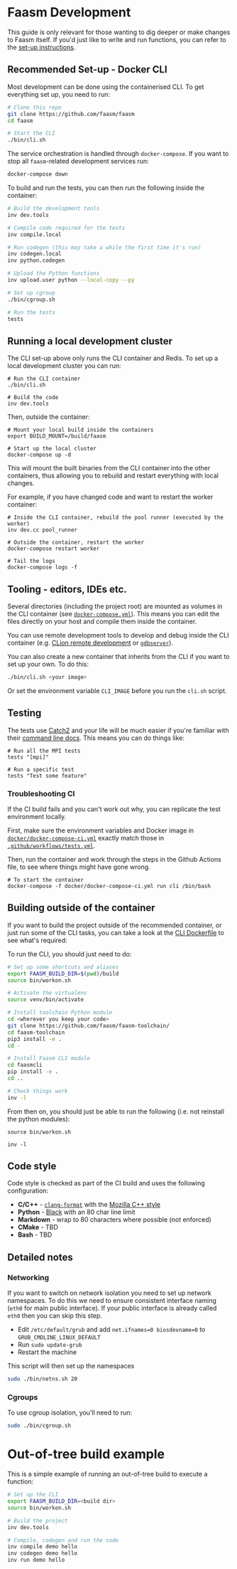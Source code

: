 # Faasm Development

This guide is only relevant for those wanting to dig deeper or make changes to
Faasm itself. If you'd just like to write and run functions, you can refer to
the [set-up instructions](setup.md). 

## Recommended Set-up - Docker CLI

Most development can be done using the containerised CLI. To get everything set
up, you need to run:

```bash
# Clone this repo
git clone https://github.com/faasm/faasm
cd faasm

# Start the CLI
./bin/cli.sh
```

The service orchestration is handled through `docker-compose`. If you want to
stop all `faasm`-related development services run:

```bash
docker-compose down
```

To build and run the tests, you can then run the following inside the container:

```bash
# Build the development tools
inv dev.tools

# Compile code required for the tests
inv compile.local

# Run codegen (this may take a while the first time it's run)
inv codegen.local
inv python.codegen

# Upload the Python functions
inv upload.user python --local-copy --py

# Set up cgroup
./bin/cgroup.sh

# Run the tests
tests
```

## Running a local development cluster

The CLI set-up above only runs the CLI container and Redis. To set up a local
development cluster you can run:

```
# Run the CLI container
./bin/cli.sh

# Build the code
inv dev.tools
```

Then, outside the container:

```
# Mount your local build inside the containers
export BUILD_MOUNT=/build/faasm

# Start up the local cluster
docker-compose up -d
```

This will mount the built binaries from the CLI container into the other 
containers, thus allowing you to rebuild and restart everything with local 
changes. 

For example, if you have changed code and want to restart the worker container:

```
# Inside the CLI container, rebuild the pool runner (executed by the worker)
inv dev.cc pool_runner

# Outside the container, restart the worker
docker-compose restart worker

# Tail the logs
docker-compose logs -f
```

## Tooling - editors, IDEs etc.

Several directories (including the project root) are mounted as volumes in the
CLI container (see [`docker-compose.yml`](../docker-compose.yml)). This means
you can edit the files directly on your host and compile them inside the
container.

You can use remote development tools to develop and debug inside the CLI
container (e.g.  [CLion remote
development](https://www.jetbrains.com/help/clion/remote-development.html) or
[`gdbserver`](https://sourceware.org/gdb/onlinedocs/gdb/Server.html)).

You can also create a new container that inherits from the CLI if you want to
set up your own. To do this:

```bash
./bin/cli.sh <your image>
```

Or set the environment variable `CLI_IMAGE`  before you run the `cli.sh` script.

## Testing

The tests use [Catch2](https://github.com/catchorg/Catch2) and your life will be
much easier if you're familiar with their [command line
docs](https://github.com/catchorg/Catch2/blob/v2.x/docs/command-line.md).  This
means you can do things like:

```
# Run all the MPI tests
tests "[mpi]"

# Run a specific test
tests "Test some feature"
```

### Troubleshooting CI

If the CI build fails and you can't work out why, you can replicate the test
environment locally.

First, make sure the environment variables and Docker image in 
[`docker/docker-compose-ci.yml`](../docker/docker-compose-ci.yml) exactly match
those in [`.github/workflows/tests.yml`](../.github/workflows/tests.yml).

Then, run the container and work through the steps in the Github Actions file,
to see where things might have gone wrong.

```
# To start the container 
docker-compose -f docker/docker-compose-ci.yml run cli /bin/bash
```

## Building outside of the container

If you want to build the project outside of the recommended container, or just
run some of the CLI tasks, you can take a look at the [CLI
Dockerfile](../docker/cli.dockerfile) to see what's required:

To run the CLI, you should just need to do:

```bash
# Set up some shortcuts and aliases
export FAASM_BUILD_DIR=$(pwd)/build
source bin/workon.sh

# Activate the virtualenv
source venv/bin/activate

# Install toolchain Python module
cd <wherever you keep your code>
git clone https://github.com/faasm/faasm-toolchain/
cd faasm-toolchain
pip3 install -e .
cd -

# Install Faasm CLI module
cd faasmcli
pip install -e .
cd ..

# Check things work
inv -l
```

From then on, you should just be able to run the following (i.e. not reinstall
the python modules):

```
source bin/workon.sh

inv -l
```

## Code style

Code style is checked as part of the CI build and uses the following
configuration:

- **C/C++** - [`clang-format`](https://clang.llvm.org/docs/ClangFormat.html)
  with the [Mozilla C++
  style](https://firefox-source-docs.mozilla.org/code-quality/coding-style/coding_style_cpp.html)
- **Python** - [Black](https://github.com/psf/black) with an 80 char line limit
- **Markdown** - wrap to 80 characters where possible (not enforced)
- **CMake** - TBD
- **Bash** - TBD

## Detailed notes

### Networking

If you want to switch on network isolation you need to set up network
namespaces. To do this we need to ensure consistent interface naming (`eth0` for
main public interface). If your public interface is already called `eth0` then
you can skip this step.

- Edit `/etc/default/grub` and add `net.ifnames=0 biosdevname=0` to
  `GRUB_CMDLINE_LINUX_DEFAULT`
- Run `sudo update-grub`
- Restart the machine

This script will then set up the namespaces

```bash
sudo ./bin/netns.sh 20
```

### Cgroups

To use cgroup isolation, you'll need to run:

```bash
sudo ./bin/cgroup.sh
```

# Out-of-tree build example

This is a simple example of running an out-of-tree build to execute a 
function:

```bash
# Set up the CLI
export FAASM_BUILD_DIR=<build dir>
source bin/workon.sh

# Build the project
inv dev.tools

# Compile, codegen and run the code
inv compile demo hello
inv codegen demo hello
inv run demo hello
```


